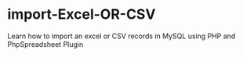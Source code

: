 # import-Excel-OR-CSV
Learn how to import an excel or CSV records in MySQL using PHP and PhpSpreadsheet Plugin
